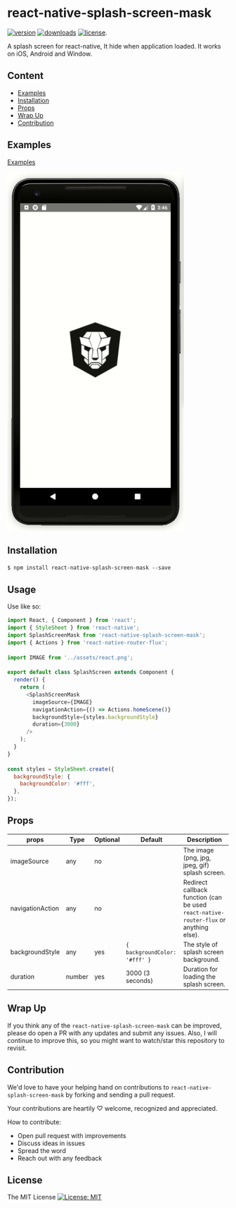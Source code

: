 
# react-native-splash-screen-mask

[![version](https://img.shields.io/npm/v/react-native-splash-screen-mask.svg?style=flat-square)](https://www.npmjs.com/package/react-native-splash-screen-mask) [![downloads](https://img.shields.io/npm/dm/react-native-splash-screen-mask.svg?style=flat-square)](https://www.npmjs.com/package/react-native-splash-screen-mask) [![license](https://img.shields.io/github/license/mashape/apistatus.svg?style=flat-square)](http://opensource.org/licenses/MIT).

A splash screen for react-native, It hide when application loaded. It works on iOS, Android and Window.

## Content

- [Examples](#examples)
- [Installation](#installation)
- [Props](#props)
- [Wrap Up](#wrap-up)
- [Contribution](#contribution)

## Examples

[Examples](./examples "react-native-splash-screen-mask")

![react-native-splash-screen-mask](./react-native-splash-screen-mask.gif "react-native-splash-screen-mask")

## Installation

`$ npm install react-native-splash-screen-mask --save`

## Usage

Use like so:

```javascript
import React, { Component } from 'react';
import { StyleSheet } from 'react-native';
import SplashScreenMask from 'react-native-splash-screen-mask';
import { Actions } from 'react-native-router-flux';

import IMAGE from '../assets/react.png';

export default class SplashScreen extends Component {
  render() {
    return (
      <SplashScreenMask
        imageSource={IMAGE}
        navigationAction={() => Actions.homeScene()}
        backgroundStyle={styles.backgroundStyle}
        duration={3000}
      />
    );
  }
}

const styles = StyleSheet.create({
  backgroundStyle: {
    backgroundColor: '#fff',
  },
});
```

## Props

| props | Type | Optional | Default | Description |
|--------|--------|--------|--------|--------|
| imageSource | any | no |  | The image (png, jpg, jpeg, gif) splash screen. |
| navigationAction | any | no |  | Redirect callback function (can be used `react-native-router-flux` or anything else).  |
| backgroundStyle | any | yes | `{ backgroundColor: '#fff' }` | The style of splash screen background. |
| duration | number | yes | 3000 (3 seconds) | Duration for loading the splash screen. |

## Wrap Up

If you think any of the `react-native-splash-screen-mask` can be improved, please do open a PR with any updates and submit any issues. Also, I will continue to improve this, so you might want to watch/star this repository to revisit.

## Contribution

We'd love to have your helping hand on contributions to `react-native-splash-screen-mask` by forking and sending a pull request.

Your contributions are heartily ♡ welcome, recognized and appreciated.

How to contribute:

- Open pull request with improvements
- Discuss ideas in issues
- Spread the word
- Reach out with any feedback

## License

The MIT License [![License: MIT](https://img.shields.io/badge/License-MIT-yellow.svg)](https://opensource.org/licenses/MIT)
